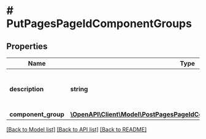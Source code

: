 # # PutPagesPageIdComponentGroups

## Properties

Name | Type | Description | Notes
------------ | ------------- | ------------- | -------------
**description** | **string** | Updated description of the component group. | [optional]
**component_group** | [**\OpenAPI\Client\Model\PostPagesPageIdComponentGroupsComponentGroup**](PostPagesPageIdComponentGroupsComponentGroup.md) |  | [optional]

[[Back to Model list]](../../README.md#models) [[Back to API list]](../../README.md#endpoints) [[Back to README]](../../README.md)

